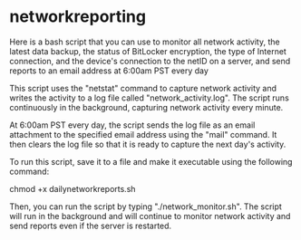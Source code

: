 # networkreporting
Here is a bash script that you can use to monitor all network activity, the latest data backup, the status of BitLocker encryption, the type of Internet connection, and the device's connection to the netID on a server, and send reports to an email address at 6:00am PST every day

This script uses the "netstat" command to capture network activity and writes the activity to a log file called "network_activity.log". The script runs continuously in the background, capturing network activity every minute.

At 6:00am PST every day, the script sends the log file as an email attachment to the specified email address using the "mail" command. It then clears the log file so that it is ready to capture the next day's activity.

To run this script, save it to a file and make it executable using the following command:

chmod +x dailynetworkreports.sh

Then, you can run the script by typing "./network_monitor.sh". The script will run in the background and will continue to monitor network activity and send reports even if the server is restarted.
